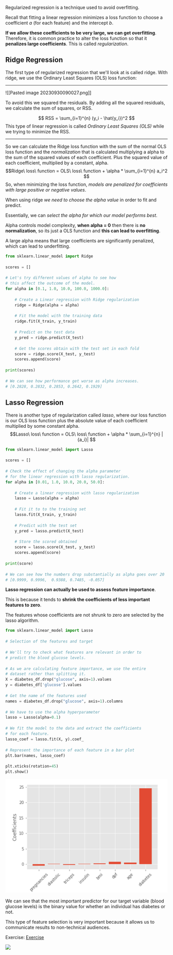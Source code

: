 Regularized regression is a technique used to avoid overfitting.

Recall that fitting a linear regression minimizes a loss function to choose a coefficient _a_ (for each feature) and the intercept _b_.

__If we allow these coefficients to be very large, we can get overfitting__. Therefore, it is common practice to alter the loss function so that it __penalizes large coefficients__. This is called _regularization_.


## Ridge Regression

The first type of regularized regression that we'll look at is called ridge. With ridge, we use the Ordinary Least Squares (OLS) loss function:

---------------
![[Pasted image 20230930090027.png]]

To avoid this we squared the residuals. By adding all the squared residuals, we calculate the sum of squares, or RSS.

$$ RSS = \sum_{i=1}^{n} (y_i - \hat{y_i})^2  $$
This type of linear regression is called _Ordinary Least Squares (OLS)_ while we trying to minimize the RSS. 

--------------------------

So we can calculate the Ridge loss function with the sum of the normal OLS loss function and the _normalization_ that is calculated multiplying a alpha to the sum of the squared values of each coefficient.
Plus the squared value of each coefficient, multiplied by a constant, alpha. 
$$Ridge\ loss\ function = OLS\ loss\ function + \alpha * \sum_{i=1}^{n} a_i^2 $$
So, when minimizing the loss function, _models are penalized for coefficients with large positive or negative values_.

When using ridge _we need to choose the alpha value_ in order to fit and predict.

Essentially, we can _select the alpha for which our model performs best_.

Alpha controls model complexity, __when alpha = 0__ then there is __no normalization__, so its just a OLS function and __this can lead to overfitting__.

A large alpha means that large coefficients are significantly penalized, which can lead to underfitting.

```python
from sklearn.linear_model import Ridge

scores = []

# Let's try different values of alpha to see how 
# this affect the outcome of the model.
for alpha in [0.1, 1.0, 10.0, 100.0, 1000.0]:

	# Create a Linear regression with Ridge regularization
	ridge = Ridge(alpha = alpha)

	# Fit the model with the training data
	ridge.fit(X_train, y_train)

	# Predict on the test data
	y_pred = ridge.predict(X_test)

	# Get the scores obtain with the test set in each fold
	score = ridge.score(X_test, y_test)
	scores.append(score)

print(scores)

# We can see how performance get worse as alpha increases.
# [0.2828, 0.2832, 0.2853, 0.2642, 0.1929]
```


## Lasso Regression

There is another type of regularization called _lasso_, where our loss function is our OLS loss function plus the absolute value of each coefficient multiplied by some constant alpha.
$$Lasso\ loss\ function = OLS\ loss\ function + \alpha * \sum_{i=1}^{n} |{a_i}| $$
```python
from sklearn.linear_model import Lasso

scores = []

# Check the effect of changing the alpha parameter
# for the linear regression with lasso regularization.
for alpha in [0.01, 1.0, 10.0, 20.0, 50.0]:

	# Create a linear regression with lasso regularization
	lasso = Lasso(alpha = alpha)

	# Fit it to to the training set
	lasso.fit(X_train, y_train)

	# Predict with the test set
	y_pred = lasso.predict(X_test)

	# Store the scored obtained
	score = lasso.score(X_test, y_test)
	scores.append(score)

print(score)

# We can see how the numbers drop substantially as alpha goes over 20
# [0.9999, 0.9996,  0.9388, 0.7485, -0.057]
```

__Lasso regression can actually be used to assess feature importance__. 

This is because it tends to __shrink the coefficients of less important features to zero__. 

The features whose coefficients are not shrunk to zero are selected by the lasso algorithm.


```python
from sklearn.linear_model import Lasso

# Selection of the features and target

# We'll try to check what features are relevant in order to 
# predict the blood glucose levels.

# As we are calculating feature importance, we use the entire
# dataset rather than splitting it.
X = diabetes_df.drop("glucose", axis=1).values
y = diabetes_df['glucose'].values

# Get the name of the features used
names = diabetes_df.drop("glucose", axis=1).columns

# We have to use the alpha hyperparameter
lasso = Lasso(alpha=0.1)

# We fit the model to the data and extract the coefficients 
# for each feature.
lasso_coef = lasso.fit(X, y).coef_

# Represent the importance of each feature in a bar plot
plt.bar(names, lasso_coef)

plt.xticks(rotation=45)
plt.show()
```

![hola](./imgs/lasso_feature_importance.png)

We can see that the most important predictor for our target variable (blood glucose levels) is the binary value for whether an individual has diabetes or not.

This type of feature selection is very important because it allows us to communicate results to non-technical audiences.

Exercise:
[Exercise](https://github.com/spuzi/machine_learning_training/blob/main/regression/03_linear_regression_with_ridge_regularization.py)



<img src="https://i.gifer.com/fyrV.gif" />